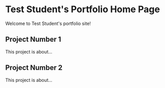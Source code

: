 # Test Student's Portfolio Home Page

Welcome to Test Student's portfolio site!

## Project Number 1
This project is about...

## Project Number 2
This project is about...
